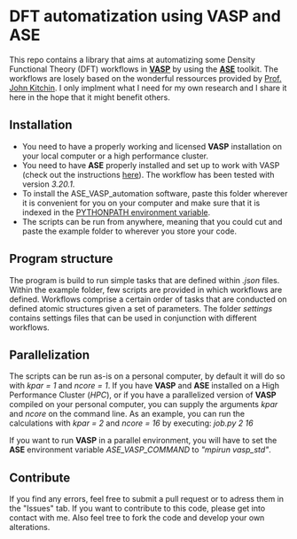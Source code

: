 # DFT automatization using VASP and ASE
This repo contains a library that aims at automatizing some Density Functional Theory (DFT) workflows in [**VASP**](https://vasp.at/) by using the [**ASE**](https://wiki.fysik.dtu.dk/ase/index.html) toolkit. The workflows are  losely based on the wonderful ressources provided by [Prof. John Kitchin](http://kitchingroup.cheme.cmu.edu/dft-book/dft.html). 
I only implment what I need for my own research and I share it here in the hope that it might benefit others.

## Installation
- You need to have a properly working and licensed **VASP** installation on your local computer or a high performance cluster.
- You need to have **ASE** properly installed and set up to work with VASP (check out the instructions [here](https://wiki.fysik.dtu.dk/ase/ase/calculators/vasp.html)). The workflow has been tested with version *3.20.1*.
- To install the ASE_VASP_automation software, paste this folder wherever it is convenient for you on your computer and make sure that it is indexed in the [PYTHONPATH environment variable](https://www.tutorialspoint.com/What-is-PYTHONPATH-environment-variable-in-Python).
- The scripts can be run from anywhere, meaning that you could cut and paste the example folder to wherever you store your code.

## Program structure
The program is build to run simple tasks that are defined within *.json* files. Within the example folder, few scripts are provided in which workflows are defined. Workflows comprise a certain order of tasks that are conducted on defined atomic structures given a set of parameters. The folder *settings* contains settings files that can be used in conjunction with different workflows.

## Parallelization
The scripts can be run as-is on a personal computer, by default it will do so with *kpar = 1* and *ncore = 1*. If you have **VASP** and **ASE** installed on a High Performance Cluster (*HPC*), or if you have a parallelized version of **VASP** compiled on your personal computer, you can supply the arguments *kpar* and *ncore* on the command line. As an example, you can run the calculations with *kpar = 2* and *ncore = 16* by executing: 
*job.py 2 16*

If you want to run **VASP** in a parallel environment, you will have to set the **ASE** environment variable *ASE_VASP_COMMAND* to *"mpirun vasp_std"*.

## Contribute
If you find any errors, feel free to submit a pull request or to adress them in the "Issues" tab. If you want to contribute to this code, please get into contact with me. Also feel tree to fork the code and develop your own alterations.
